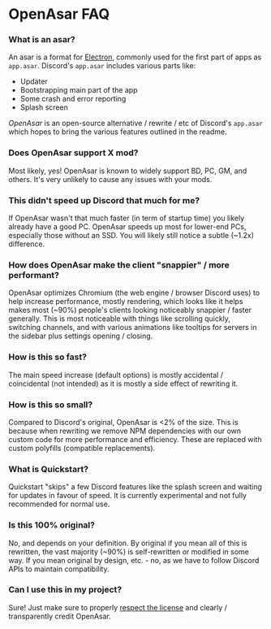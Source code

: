 # OpenAsar FAQ

### What is an asar?
An asar is a format for [Electron](https://electronjs.org), commonly used for the first part of apps as `app.asar`. Discord's `app.asar` includes various parts like:
- Updater
- Bootstrapping main part of the app
- Some crash and error reporting
- Splash screen

*OpenAsar* is an open-source alternative / rewrite / etc of Discord's `app.asar` which hopes to bring the various features outlined in the readme.

### Does OpenAsar support X mod?
Most likely, yes! OpenAsar is known to widely support BD, PC, GM, and others. It's very unlikely to cause any issues with your mods.

### This didn't speed up Discord that much for me?
If OpenAsar wasn't that much faster (in term of startup time) you likely already have a good PC. OpenAsar speeds up most for lower-end PCs, especially those without an SSD. You will likely still notice a subtle (~1.2x) difference.

### How does OpenAsar make the client "snappier" / more performant?
OpenAsar optimizes Chromium (the web engine / browser Discord uses) to help increase performance, mostly rendering, which looks like it helps makes most (~90%) people's clients looking noticeably snappier / faster generally. This is most noticeable with things like scrolling quickly, switching channels, and with various animations like tooltips for servers in the sidebar plus settings opening / closing.

### How is this so fast?
The main speed increase (default options) is mostly accidental / coincidental (not intended) as it is mostly a side effect of rewriting it.

### How is this so small?
Compared to Discord's original, OpenAsar is <2% of the size. This is because when rewriting we remove NPM dependencies with our own custom code for more performance and efficiency. These are replaced with custom polyfills (compatible replacements).

### What is Quickstart?
Quickstart "skips" a few Discord features like the splash screen and waiting for updates in favour of speed. It is currently experimental and not fully recommended for normal use.

### Is this 100% original?
No, and depends on your definition. By original if you mean all of this is rewritten, the vast majority (~90%) is self-rewritten or modified in some way. If you mean original by design, etc. - no, as we have to follow Discord APIs to maintain compatibility.

### Can I use this in my project?
Sure! Just make sure to properly [respect the license](LICENSE) and clearly / transparently credit OpenAsar.